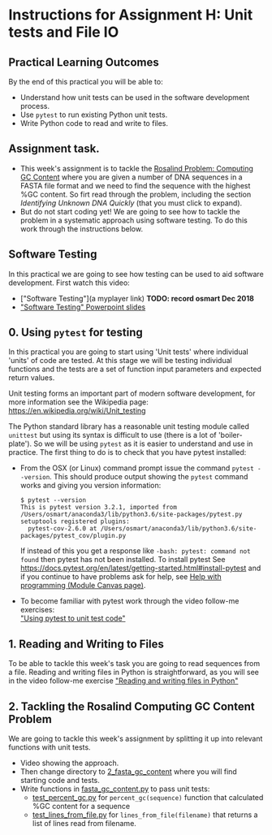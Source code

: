 # Instructions for Assignment H: Unit tests and File IO

## Practical Learning Outcomes
By the end of this practical you will be able to:
* Understand how unit tests can be used in the software development process.
* Use `pytest` to run existing Python unit tests.
* Write Python code to read and write to files.   


## Assignment task.

* This week's assignment is to tackle the [Rosalind Problem:
  Computing GC Content](http://rosalind.info/problems/gc/)
  where you are given a number of DNA sequences in a FASTA file format
  and we need to find the sequence with the highest %GC content.
  So firt read through the problem,
  including the section *Identifying Unknown DNA Quickly* (that you must
  click to expand).
* But do not start coding yet! We are going to see how to tackle the problem
  in a systematic approach using software testing. To do this work through
  the instructions below.

## Software Testing
In this practical we are going to see how testing can be used to
aid software development. First watch this video:
* ["Software Testing"](a myplayer link)  **TODO: record osmart Dec 2018**
* ["Software Testing" Powerpoint slides](
   https://1drv.ms/p/s!AjeHBmwgk7Hto1USV9VWha1ny9jG)

## 0. Using `pytest` for testing
In this practical you are going to start using 'Unit tests'
where individual 'units' of code are tested.
At this stage we will be testing individual functions
and the tests are a set of function input parameters
and expected return values.

Unit testing forms an important part of modern software development,
for more information see the Wikipedia page: 
https://en.wikipedia.org/wiki/Unit_testing

The Python standard library has a reasonable unit testing module called `unittest`
but using its syntax is difficult to use (there is a lot of 'boiler-plate'). So
we will be using `pytest` as it is easier to understand and use in practice. The
first thing to do is to check that you have pytest installed:

* From the OSX (or Linux) command prompt issue the command `pytest --version`.
  This should produce output showing the `pytest` command works and giving you
  version information:
  ```
  $ pytest --version
  This is pytest version 3.2.1, imported from /Users/osmart/anaconda3/lib/python3.6/site-packages/pytest.py
  setuptools registered plugins:
    pytest-cov-2.6.0 at /Users/osmart/anaconda3/lib/python3.6/site-packages/pytest_cov/plugin.py
  ```
  If instead of this you get a response like `-bash: pytest: command not found` then 
  pytest has not been installed. 
  To install pytest See https://docs.pytest.org/en/latest/getting-started.html#install-pytest 
  and if you continue to have problems ask for help, see
  [Help with programming (Module Canvas page)](
  https://canvas.anglia.ac.uk/courses/1490/pages/help-with-programming).

* To become familiar with pytest work through the video follow-me exercises:\
  ["Using pytest to unit test code"](../0_starting_pytest/README.md)

## 1. Reading and Writing to Files

To be able to tackle this week's task you are going to read
sequences from a file.
Reading and writing files in Python is straightforward,
as you will see in the
video follow-me exercise 
["Reading and writing files in Python"](../1_file_io/README.md)

## 2. Tackling the Rosalind Computing GC Content Problem 

We are going to tackle this week's assignment by splitting it up into 
relevant functions with unit tests.

* Video showing the approach.
* Then change directory to [2_fasta_gc_content](../2_fasta_gc_content) where you
  will find starting code and tests. 
* Write functions in [fasta_gc_content.py](
  ../2_fasta_gc_content/fasta_gc_content.py) to pass unit tests:
  * [test_percent_gc.py](../1_fasta_highest_gc/test_percent_gc.py) 
    for `percent_gc(sequence)` function that calculated %GC content for a sequence
  * [test_lines_from_file.py](../1_fasta_highest_gc/test_lines_from_file.py)
    for `lines_from_file(filename)` that returns a list of lines read from filename.



